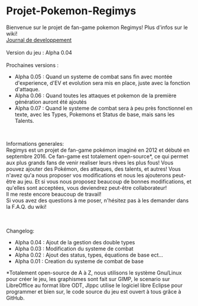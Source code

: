 # Projet-Pokemon-Regimys
Bienvenue sur le projet de fan-game pokemon Regimys! Plus d'infos sur le wiki!<br/>
<a href="https://github.com/jlppc/Projet-Pokemon-Regimys/wiki/Journal-du-developpement">Journal de developpement</a><br/>
<br/>Version du jeu : Alpha 0.04<br/><br/>
Prochaines versions :<ul>
<li>Alpha 0.05 : Quand un systeme de combat sans fin avec montée d'experience, d'EV et evolution sera mis en place, juste avec la fonction d'attaque.</li>
<li>Alpha 0.06 : Quand toutes les attaques et pokemon de la première génération auront été ajoutés</li>
<li>Alpha 0.07 : Quand le systeme de combat sera à peu près fonctionnel en texte, avec les Types, Pokemons et Status de base, mais sans les Talents.</li></ul><br/>

Informations generales:<br/>
Regimys est un projet de fan-game pokémon imaginé en 2012 et débuté en septembre 2016. 
Ce fan-game est totalement open-source*, ce qui permet aux plus grands fans de venir realiser leurs rêves les plus fous! 
Vous pouvez ajouter des Pokémon, des attaques, des talents, et autres! 
Vous n'avez qu'a nous proposer vos modifications et nous les ajouterons peut-être au jeu. 
Et si vous nous proposez beaucoup de bonnes modifications, et qu'elles sont acceptées, vous deviendrez peut-être collaborateur!<br/>
Il me reste encore beaucoup de travail!<br/>
Si vous avez des questions à me poser, n'hésitez pas à les demander dans la F.A.Q. du wiki!<br/><br/><br/>

Changelog:
<ul>
<li>Alpha 0.04 : Ajout de la gestion des double types</li>
<li>Alpha 0.03 : Modification du systeme de combat</li>
<li>Alpha 0.02 : Ajout des status, types, équations de base ect...</li>
<li>Alpha 0.01 : Creation du systeme de combat de base</li>
</ul>

*Totalement open-source de A à Z, nous utilisons le système Gnu/Linux pour créer le jeu, les graphismes sont fait sur GIMP, le scenario sur LibreOffice au format libre ODT, Jlppc utilise le logiciel libre Eclipse pour programmer et bien sur, le code source du jeu est ouvert à tous grâce à GitHub.
